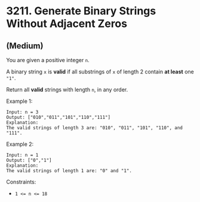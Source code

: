 # 3211. Generate Binary Strings Without Adjacent Zeros
## (Medium)

You are given a positive integer `n`.

A binary string `x` is **valid** if all substrings of `x` of length 2 contain **at least** one `"1"`.

Return all **valid** strings with length `n`, in any order.

Example 1:

```
Input: n = 3
Output: ["010","011","101","110","111"]
Explanation:
The valid strings of length 3 are: "010", "011", "101", "110", and "111".
```

Example 2:

```
Input: n = 1
Output: ["0","1"]
Explanation:
The valid strings of length 1 are: "0" and "1".
```

Constraints:

- `1 <= n <= 18`